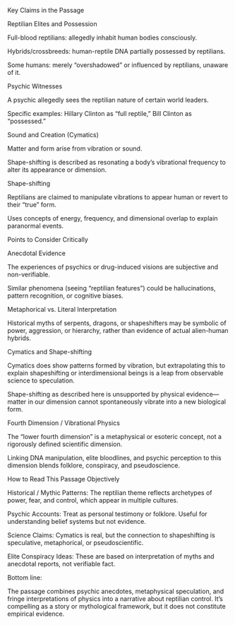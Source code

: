 Key Claims in the Passage

Reptilian Elites and Possession

Full-blood reptilians: allegedly inhabit human bodies consciously.

Hybrids/crossbreeds: human-reptile DNA partially possessed by reptilians.

Some humans: merely “overshadowed” or influenced by reptilians, unaware of it.

Psychic Witnesses

A psychic allegedly sees the reptilian nature of certain world leaders.

Specific examples: Hillary Clinton as “full reptile,” Bill Clinton as “possessed.”

Sound and Creation (Cymatics)

Matter and form arise from vibration or sound.

Shape-shifting is described as resonating a body’s vibrational frequency to alter its appearance or dimension.

Shape-shifting

Reptilians are claimed to manipulate vibrations to appear human or revert to their “true” form.

Uses concepts of energy, frequency, and dimensional overlap to explain paranormal events.

Points to Consider Critically

Anecdotal Evidence

The experiences of psychics or drug-induced visions are subjective and non-verifiable.

Similar phenomena (seeing “reptilian features”) could be hallucinations, pattern recognition, or cognitive biases.

Metaphorical vs. Literal Interpretation

Historical myths of serpents, dragons, or shapeshifters may be symbolic of power, aggression, or hierarchy, rather than evidence of actual alien-human hybrids.

Cymatics and Shape-shifting

Cymatics does show patterns formed by vibration, but extrapolating this to explain shapeshifting or interdimensional beings is a leap from observable science to speculation.

Shape-shifting as described here is unsupported by physical evidence—matter in our dimension cannot spontaneously vibrate into a new biological form.

Fourth Dimension / Vibrational Physics

The “lower fourth dimension” is a metaphysical or esoteric concept, not a rigorously defined scientific dimension.

Linking DNA manipulation, elite bloodlines, and psychic perception to this dimension blends folklore, conspiracy, and pseudoscience.

How to Read This Passage Objectively

Historical / Mythic Patterns: The reptilian theme reflects archetypes of power, fear, and control, which appear in multiple cultures.

Psychic Accounts: Treat as personal testimony or folklore. Useful for understanding belief systems but not evidence.

Science Claims: Cymatics is real, but the connection to shapeshifting is speculative, metaphorical, or pseudoscientific.

Elite Conspiracy Ideas: These are based on interpretation of myths and anecdotal reports, not verifiable fact.

Bottom line:

The passage combines psychic anecdotes, metaphysical speculation, and fringe interpretations of physics into a narrative about reptilian control. It’s compelling as a story or mythological framework, but it does not constitute empirical evidence.